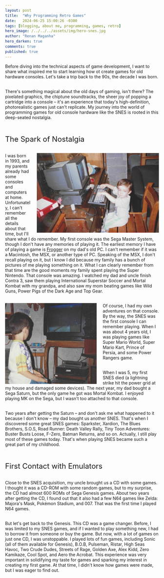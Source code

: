 ```yaml
---
layout: post
title:  "Why Programming Retro Games"
date:   2024-06-25 15:00:26 -0300
tags: [blogging, about me, programming, games, retro]
hero_image: /../../../assets/img/hero-snes.jpg
author: "Renan Maganha"
hero_darken: true
comments: true
published: true
---
```

<div id="Intro" style="align-items: left; justify-content: space-between;">
<p style="margin: 0;">
Before diving into the technical aspects of game development, I want to share what inspired me to start learning how ot create games for old hardware consoles. Let's take a trip back to the 90s, the decade I was born.<br><br>

There's something magical about the old days of gaming, isn't there? The pixelated graphics, the chiptune soundtracks, the sheer joy of popping a cartridge into a console – it's an experience that today's high-definition, photorealistic games just can't replicate. My journey into the world of programming games for old console hardware like the SNES is rooted in this deep-seated nostalgia.

<br><br><font size=5>The Spark of Nostalgia</font><br><br>

<img src="/../../../assets/img/playing-msx.jpg" width=400 style="float: right; margin-left: 20px"> 
I was born in 1993, and my parents already had some consoles and computers at home. Unfortunately, I can't remember all the details about that time, but I'll share what I do remember. My first console was the Sega Master System, though I don't have any memories of playing it. The earliest memory I have of playing a game is <a href="https://www.youtube.com/shorts/jV9lkyY6meI?feature=share">Frogger</a> on my dad's old PC. I can't remember if it was a Macintosh, the MSX, or another type of PC. Speaking of the MSX, I don't recall playing on it, but I know I did because my family has a bunch of pictures of me playing something on it. What I can clearly remember from that time are the good moments my family spent playing the Super Nintendo. That console was amazing. I watched my dad and uncle finish Contra 3, saw them playing International Superstar Soccer and Mortal Kombat with my grandpa, and also saw my mom beating games like Wild Guns, Power Pigs of the Dark Age and Top Gear.<br><br>

<img src="/../../../assets/img/playing-snes.jpg" width=300 style="float: left; margin-right: 20px">Of course, I had my own adventures on that console. By the way, the SNES was the first console I can remember playing. When I was about 4 years old, I was playing games like Super Mario World, Super Mario Kart, Prince of Persia, and some Power Rangers game.<br><br>

When I was 5, my first SNES died (a lightning strike hit the power grid at my house and damaged some devices). The next year, my dad bought a Sega Saturn, but the only game he got was Mortal Kombat. I enjoyed playing MK on the Sega, but I wasn't too attached to that console.<br><br>

Two years after getting the Saturn – and don't ask me what happened to it because I don't know – my dad bought us another SNES. That's when I discovered some great SNES games: Sparkster, Xardion, The Blues Brothers, S.O.S, Road Runner: Death Valley Rally, Tiny Toon Adventures: Buster Busts Loose, F-Zero, Batman Returns, and so on. Actually, I still play most of these games today. That's when playing SNES became such a great part of my childhood.

<br><br><font size=5>First Contact with Emulators</font><br><br>

Close to the SNES acquisition, my uncle brought us a CD with some games. I thought it was a CD-ROM with some random games, but to my surprise, the CD had almost 600 ROMs of Sega Genesis games. About two years after getting the CD, I found out that it also had a few N64 games like Zelda: Majora's Mask, Pokémon Stadium, and 007. That was the first time I played N64 games.<br><br>

But let's get back to the Genesis. This CD was a game changer. Before, I was limited to my SNES games, and if I wanted to play something new, I had to borrow it from someone or buy the game. But now, with a lot of games on just one CD, I was unstoppable. I played lots of fun games, including Sonic (all of them available for Genesis), B.O.B, Pulseman, Ristar, High Seas Havoc, Two Crude Dudes, Streets of Rage, Golden Axe, Alex Kidd, Zero Kamikaze, Cool Spot, and Aero the Acrobat. This experience was very important in solidifying my taste for games and sparking my interest in creating my first game. At that time, I didn't know how games were made, but I was eager to find out.<br><br>



</p>
</div>
